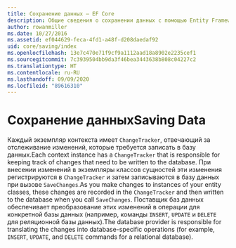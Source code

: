 ```yaml
---
title: Сохранение данных — EF Core
description: Общие сведения о сохранении данных с помощью Entity Framework Core
author: rowanmiller
ms.date: 10/27/2016
ms.assetid: ef044629-feca-4fd1-a48f-d208daedaf92
uid: core/saving/index
ms.openlocfilehash: 13e7c470e71f9cf9a1112aad18a8902e2235cef1
ms.sourcegitcommit: 7c3939504bb9da3f46bea3443638b808c04227c2
ms.translationtype: HT
ms.contentlocale: ru-RU
ms.lasthandoff: 09/09/2020
ms.locfileid: "89616310"
---
```

# <a name="saving-data"></a><span data-ttu-id="e4e9f-103">Сохранение данных</span><span class="sxs-lookup"><span data-stu-id="e4e9f-103">Saving Data</span></span>

<span data-ttu-id="e4e9f-104">Каждый экземпляр контекста имеет `ChangeTracker`, отвечающий за отслеживание изменений, которые требуется записать в базу данных.</span><span class="sxs-lookup"><span data-stu-id="e4e9f-104">Each context instance has a `ChangeTracker` that is responsible for keeping track of changes that need to be written to the database.</span></span> <span data-ttu-id="e4e9f-105">При внесении изменений в экземпляры классов сущностей эти изменения регистрируются в `ChangeTracker` и затем записываются в базу данных при вызове `SaveChanges`.</span><span class="sxs-lookup"><span data-stu-id="e4e9f-105">As you make changes to instances of your entity classes, these changes are recorded in the `ChangeTracker` and then written to the database when you call `SaveChanges`.</span></span> <span data-ttu-id="e4e9f-106">Поставщик баз данных обеспечивает преобразование этих изменений в операции для конкретной базы данных (например, команды `INSERT`, `UPDATE` и `DELETE` для реляционной базы данных).</span><span class="sxs-lookup"><span data-stu-id="e4e9f-106">The database provider is responsible for translating the changes into database-specific operations (for example, `INSERT`, `UPDATE`, and `DELETE` commands for a relational database).</span></span>
